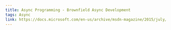 ```yaml
---
title: Async Programming - Brownfield Async Development
tags: Async
link: https://docs.microsoft.com/en-us/archive/msdn-magazine/2015/july/async-programming-brownfield-async-development
---
```

